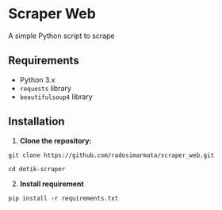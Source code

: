 # Scraper Web
A simple Python script to scrape

## Requirements
- Python 3.x
- `requests` library
- `beautifulsoup4` library

## Installation
1. **Clone the repository:**
```
git clone https://github.com/radosimarmata/scraper_web.git
```
```
cd detik-scraper
```
2. **Install requirement**
```
pip install -r requirements.txt
```